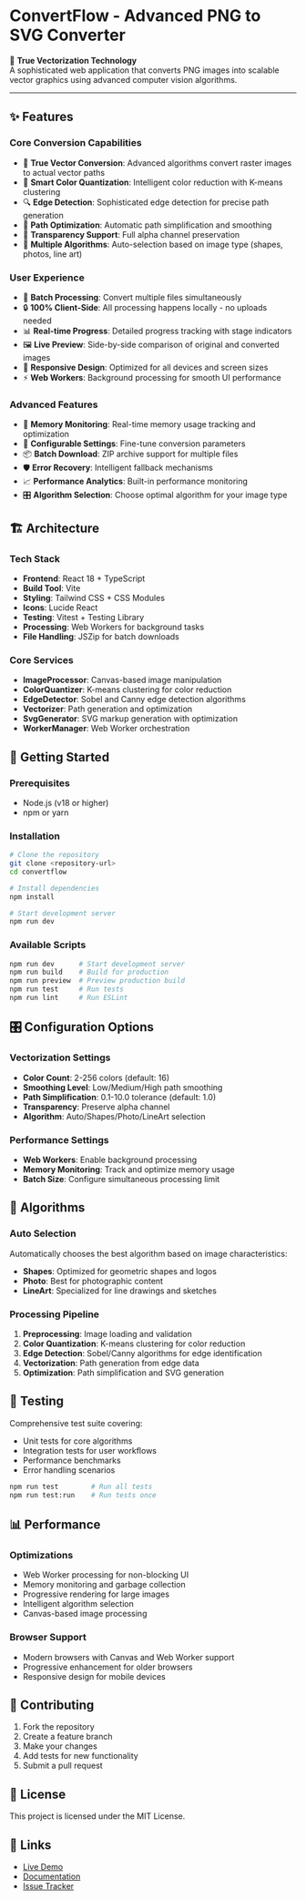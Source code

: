 # ConvertFlow - Advanced PNG to SVG Converter

🎨 **True Vectorization Technology**  
A sophisticated web application that converts PNG images into scalable vector graphics using advanced computer vision algorithms.

---

## ✨ Features

### Core Conversion Capabilities
- 🎯 **True Vector Conversion**: Advanced algorithms convert raster images to actual vector paths
- 🎨 **Smart Color Quantization**: Intelligent color reduction with K-means clustering
- 🔍 **Edge Detection**: Sophisticated edge detection for precise path generation
- 📐 **Path Optimization**: Automatic path simplification and smoothing
- 🌈 **Transparency Support**: Full alpha channel preservation
- 🚀 **Multiple Algorithms**: Auto-selection based on image type (shapes, photos, line art)

### User Experience
- 💫 **Batch Processing**: Convert multiple files simultaneously
- 🔒 **100% Client-Side**: All processing happens locally - no uploads needed
- 📊 **Real-time Progress**: Detailed progress tracking with stage indicators
- 🖼️ **Live Preview**: Side-by-side comparison of original and converted images
- 📱 **Responsive Design**: Optimized for all devices and screen sizes
- ⚡ **Web Workers**: Background processing for smooth UI performance

### Advanced Features
- 🧠 **Memory Monitoring**: Real-time memory usage tracking and optimization
- 🔧 **Configurable Settings**: Fine-tune conversion parameters
- 📦 **Batch Download**: ZIP archive support for multiple files
- 🛡️ **Error Recovery**: Intelligent fallback mechanisms
- 📈 **Performance Analytics**: Built-in performance monitoring
- 🎛️ **Algorithm Selection**: Choose optimal algorithm for your image type

## 🏗️ Architecture

### Tech Stack
- **Frontend**: React 18 + TypeScript
- **Build Tool**: Vite
- **Styling**: Tailwind CSS + CSS Modules
- **Icons**: Lucide React
- **Testing**: Vitest + Testing Library
- **Processing**: Web Workers for background tasks
- **File Handling**: JSZip for batch downloads

### Core Services
- **ImageProcessor**: Canvas-based image manipulation
- **ColorQuantizer**: K-means clustering for color reduction
- **EdgeDetector**: Sobel and Canny edge detection algorithms
- **Vectorizer**: Path generation and optimization
- **SvgGenerator**: SVG markup generation with optimization
- **WorkerManager**: Web Worker orchestration

## 🚀 Getting Started

### Prerequisites
- Node.js (v18 or higher)
- npm or yarn

### Installation
```bash
# Clone the repository
git clone <repository-url>
cd convertflow

# Install dependencies
npm install

# Start development server
npm run dev
```

### Available Scripts
```bash
npm run dev      # Start development server
npm run build    # Build for production
npm run preview  # Preview production build
npm run test     # Run tests
npm run lint     # Run ESLint
```

## 🎛️ Configuration Options

### Vectorization Settings
- **Color Count**: 2-256 colors (default: 16)
- **Smoothing Level**: Low/Medium/High path smoothing
- **Path Simplification**: 0.1-10.0 tolerance (default: 1.0)
- **Transparency**: Preserve alpha channel
- **Algorithm**: Auto/Shapes/Photo/LineArt selection

### Performance Settings
- **Web Workers**: Enable background processing
- **Memory Monitoring**: Track and optimize memory usage
- **Batch Size**: Configure simultaneous processing limit

## 🔬 Algorithms

### Auto Selection
Automatically chooses the best algorithm based on image characteristics:
- **Shapes**: Optimized for geometric shapes and logos
- **Photo**: Best for photographic content
- **LineArt**: Specialized for line drawings and sketches

### Processing Pipeline
1. **Preprocessing**: Image loading and validation
2. **Color Quantization**: K-means clustering for color reduction
3. **Edge Detection**: Sobel/Canny algorithms for edge identification
4. **Vectorization**: Path generation from edge data
5. **Optimization**: Path simplification and SVG generation

## 🧪 Testing

Comprehensive test suite covering:
- Unit tests for core algorithms
- Integration tests for user workflows
- Performance benchmarks
- Error handling scenarios

```bash
npm run test        # Run all tests
npm run test:run    # Run tests once
```

## 📊 Performance

### Optimizations
- Web Worker processing for non-blocking UI
- Memory monitoring and garbage collection
- Progressive rendering for large images
- Intelligent algorithm selection
- Canvas-based image processing

### Browser Support
- Modern browsers with Canvas and Web Worker support
- Progressive enhancement for older browsers
- Responsive design for mobile devices

## 🤝 Contributing

1. Fork the repository
2. Create a feature branch
3. Make your changes
4. Add tests for new functionality
5. Submit a pull request

## 📄 License

This project is licensed under the MIT License.

## 🔗 Links

- [Live Demo](https://convertflow.vercel.app)
- [Documentation](./docs)
- [Issue Tracker](./issues)
